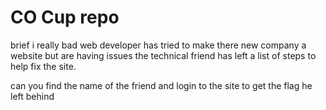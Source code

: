 # CO Cup repo

brief
i really bad web developer has tried to make there new company a website but are having issues the technical friend has left a list of steps to help fix the site.

can you find the name of the friend and login to the site to get the flag he left behind